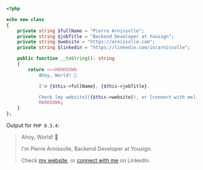 ```php
<?php

echo new class
{
    private string $fullName = "Pierre Arnissolle";
    private string $jobTitle = "Backend Developer at Yousign";
    private string $website = "https://arnissolle.com";
    private string $linkedin = "https://linkedin.com/in/arnissolle";

    public function __toString(): string
    {
        return <<<MARKDOWN
            Ahoy, World! 👋

            I'm {$this->fullName}, {$this->jobTitle}.

            Check [my website]({$this->website}), or [connect with me]({$this->linkedin}) on LinkedIn.
            MARKDOWN;
    }
};
```

Output for `PHP 8.3.4`:
> Ahoy, World! 👋
> 
> I'm Pierre Arnissolle, Backend Developer at Yousign.
> 
> Check [my website](https://arnissolle.com?utm_source=github&utm_medium=social), or [connect with me](https://linkedin.com/in/arnissolle) on LinkedIn.
